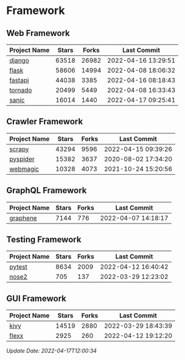 # Framework

## Web Framework
| Project Name | Stars | Forks | Last Commit |
| ------------ | ----- | ----- | ----------- |
| [django](https://github.com/django/django) | 63518 | 26982 | 2022-04-16 13:29:51 |
| [flask](https://github.com/pallets/flask) | 58606 | 14994 | 2022-04-08 18:06:32 |
| [fastapi](https://github.com/tiangolo/fastapi) | 44038 | 3385 | 2022-04-16 08:18:43 |
| [tornado](https://github.com/tornadoweb/tornado) | 20499 | 5449 | 2022-04-08 16:33:43 |
| [sanic](https://github.com/sanic-org/sanic) | 16014 | 1440 | 2022-04-17 09:25:41 |

## Crawler Framework
| Project Name | Stars | Forks | Last Commit |
| ------------ | ----- | ----- | ----------- |
| [scrapy](https://github.com/scrapy/scrapy) | 43294 | 9596 | 2022-04-15 09:39:26 |
| [pyspider](https://github.com/binux/pyspider) | 15382 | 3637 | 2020-08-02 17:34:20 |
| [webmagic](https://github.com/code4craft/webmagic) | 10328 | 4073 | 2021-10-24 15:20:56 |

## GraphQL Framework
| Project Name | Stars | Forks | Last Commit |
| ------------ | ----- | ----- | ----------- |
| [graphene](https://github.com/graphql-python/graphene) | 7144 | 776 | 2022-04-07 14:18:17 |

## Testing Framework
| Project Name | Stars | Forks | Last Commit |
| ------------ | ----- | ----- | ----------- |
| [pytest](https://github.com/pytest-dev/pytest) | 8634 | 2009 | 2022-04-12 16:40:42 |
| [nose2](https://github.com/nose-devs/nose2) | 705 | 137 | 2022-03-29 12:23:02 |

## GUI Framework
| Project Name | Stars | Forks | Last Commit |
| ------------ | ----- | ----- | ----------- |
| [kivy](https://github.com/kivy/kivy) | 14519 | 2880 | 2022-03-29 18:43:39 |
| [flexx](https://github.com/flexxui/flexx) | 2925 | 260 | 2022-04-12 19:12:20 |

*Update Date: 2022-04-17T12:00:34*